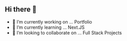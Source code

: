 ## Hi there 👋

- 🔭 I’m currently working on ... Portfolio
- 🌱 I’m currently learning ... Next.JS
- 👯 I’m looking to collaborate on ... Full Stack Projects
